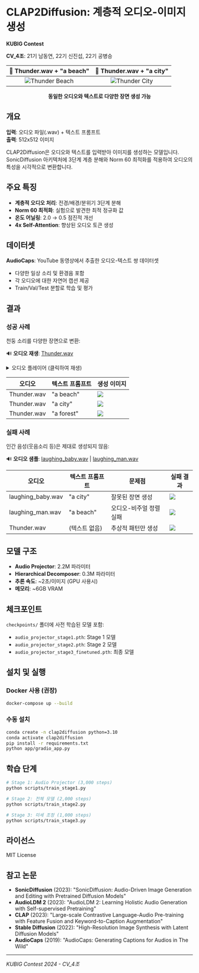 # CLAP2Diffusion: 계층적 오디오-이미지 생성

**KUBIG Contest**  

**CV_4조**: 21기 남동연, 22기 신진섭, 22기 공병승

<div align="center">
  
| 🎵 Thunder.wav + "a beach" | 🎵 Thunder.wav + "a city" |
|:---:|:---:|
| ![Thunder Beach](assets/Thunder_beach.webp) | ![Thunder City](assets/Thunder_city.webp) |

**동일한 오디오와 텍스트로 다양한 장면 생성 가능**

</div>

## 개요

**입력**: 오디오 파일(.wav) + 텍스트 프롬프트  
**출력**: 512x512 이미지

CLAP2Diffusion은 오디오와 텍스트를 입력받아 이미지를 생성하는 모델입니다. SonicDiffusion 아키텍처에 3단계 계층 분해와 Norm 60 최적화를 적용하여 오디오의 특성을 시각적으로 변환합니다.

## 주요 특징

- **계층적 오디오 처리**: 전경/배경/분위기 3단계 분해
- **Norm 60 최적화**: 실험으로 발견한 최적 정규화 값
- **온도 어닐링**: 2.0 → 0.5 점진적 개선
- **4x Self-Attention**: 향상된 오디오 토큰 생성

## 데이터셋

**AudioCaps**: YouTube 동영상에서 추출한 오디오-텍스트 쌍 데이터셋
- 다양한 일상 소리 및 환경음 포함
- 각 오디오에 대한 자연어 캡션 제공
- Train/Val/Test 분할로 학습 및 평가

## 결과

### 성공 사례
천둥 소리를 다양한 장면으로 변환:

🔊 **오디오 재생**: [Thunder.wav](assets/Thunder.wav)

<details>
<summary>오디오 플레이어 (클릭하여 재생)</summary>

https://github.com/[username]/[repo]/assets/Thunder.wav

</details>

| 오디오 | 텍스트 프롬프트 | 생성 이미지 |
|--------|---------------|------------|
| Thunder.wav | "a beach" | ![](assets/Thunder_beach.webp) |
| Thunder.wav | "a city" | ![](assets/Thunder_city.webp) |
| Thunder.wav | "a forest" | ![](assets/Thunder_forest.webp) |

### 실패 사례
인간 음성(웃음소리 등)은 제대로 생성되지 않음:

🔊 **오디오 샘플**: [laughing_baby.wav](assets/laughing_baby.wav) | [laughing_man.wav](assets/laughing_man.wav)

| 오디오 | 텍스트 프롬프트 | 문제점 | 실패 결과 |
|--------|---------------|--------|----------|
| laughing_baby.wav | "a city" | 잘못된 장면 생성 | ![](assets/laughing_baby_city.png) |
| laughing_man.wav | "a beach" | 오디오-비주얼 정렬 실패 | ![](assets/laughing_man_beach.png) |
| Thunder.wav | (텍스트 없음) | 추상적 패턴만 생성 | ![](assets/Thunder.webp) |

## 모델 구조

- **Audio Projector**: 2.2M 파라미터
- **Hierarchical Decomposer**: 0.3M 파라미터  
- **추론 속도**: ~2초/이미지 (GPU 사용시)
- **메모리**: ~6GB VRAM

## 체크포인트

`checkpoints/` 폴더에 사전 학습된 모델 포함:
- `audio_projector_stage1.pth`: Stage 1 모델
- `audio_projector_stage2.pth`: Stage 2 모델
- `audio_projector_stage3_finetuned.pth`: 최종 모델

## 설치 및 실행

### Docker 사용 (권장)
```bash
docker-compose up --build
```

### 수동 설치
```bash
conda create -n clap2diffusion python=3.10
conda activate clap2diffusion
pip install -r requirements.txt
python app/gradio_app.py
```

## 학습 단계

```bash
# Stage 1: Audio Projector (3,000 steps)
python scripts/train_stage1.py

# Stage 2: 전체 모델 (2,000 steps)
python scripts/train_stage2.py

# Stage 3: 미세 조정 (1,000 steps)
python scripts/train_stage3.py
```

## 라이선스

MIT License

## 참고 논문

- **SonicDiffusion** (2023): "SonicDiffusion: Audio-Driven Image Generation and Editing with Pretrained Diffusion Models"
- **AudioLDM 2** (2023): "AudioLDM 2: Learning Holistic Audio Generation with Self-supervised Pretraining"
- **CLAP** (2023): "Large-scale Contrastive Language-Audio Pre-training with Feature Fusion and Keyword-to-Caption Augmentation"
- **Stable Diffusion** (2022): "High-Resolution Image Synthesis with Latent Diffusion Models"
- **AudioCaps** (2019): "AudioCaps: Generating Captions for Audios in The Wild"

---
*KUBIG Contest 2024 - CV_4조*
